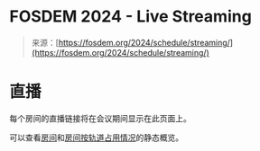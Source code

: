 <!--yml

category: 未分类

date: 2024-05-27 14:34:21

-->

# FOSDEM 2024 - Live Streaming

> 来源：[https://fosdem.org/2024/schedule/streaming/](https://fosdem.org/2024/schedule/streaming/)

# 直播

每个房间的直播链接将在会议期间显示在此页面上。

可以查看[房间](/2024/schedule/rooms/)和[房间按轨道占用情况](/2024/schedule/roomtracks/)的静态概览。
